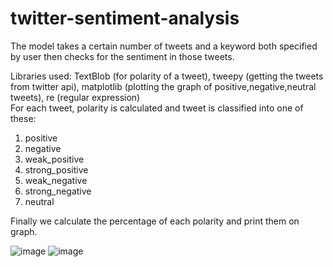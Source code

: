 # twitter-sentiment-analysis
The model takes a certain number of tweets and a keyword both specified by user then checks for the sentiment in those tweets. <br/>

Libraries used: TextBlob (for polarity of a tweet), tweepy (getting the tweets from twitter api),
matplotlib (plotting the graph of positive,negative,neutral tweets), re (regular expression)<br/>
For each tweet, polarity is calculated and tweet is classified into one of these:<br/>
1. positive<br/>
2. negative<br/>
3. weak_positive<br/>
4. strong_positive<br/>
5. weak_negative<br/>
6. strong_negative<br/>
7. neutral <br/>

Finally we calculate the percentage of each polarity and print them on graph.<br/>

![image](https://user-images.githubusercontent.com/71806907/94445098-acd83380-01c4-11eb-946d-ee97d9d8f306.png)
![image](https://user-images.githubusercontent.com/71806907/94445218-d09b7980-01c4-11eb-99d4-e048b50509d1.png)

